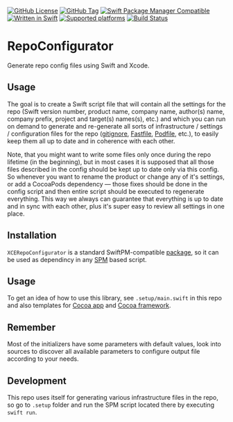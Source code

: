 [![GitHub License](https://img.shields.io/github/license/XCEssentials/RepoConfigurator.svg?longCache=true)](LICENSE)
[![GitHub Tag](https://img.shields.io/github/tag/XCEssentials/RepoConfigurator.svg?longCache=true)](https://github.com/XCEssentials/RepoConfigurator/tags)
[![Swift Package Manager Compatible](https://img.shields.io/badge/SPM-compatible-brightgreen.svg?longCache=true)](Package.swift)
[![Written in Swift](https://img.shields.io/badge/Swift-5.0-orange.svg?longCache=true)](https://swift.org)
[![Supported platforms](https://img.shields.io/badge/platforms-macOS-blue.svg?longCache=true)](Package.swift)
[![Build Status](https://travis-ci.com/XCEssentials/RepoConfigurator.svg?branch=master)](https://travis-ci.com/XCEssentials/RepoConfigurator)

# RepoConfigurator

Generate repo config files using Swift and Xcode.

## Usage

The goal is to create a Swift script file that will contain all the settings for the repo (Swift version number, product name, company name, author(s) name, company prefix, project and target(s) names(s), etc.) and which you can run on demand to generate and re-generate all sorts of infrastructure / settings / configuration files for the repo ([gitignore](https://git-scm.com/docs/gitignore), [Fastfile](https://fastlane.tools/), [Podfile](https://guides.cocoapods.org/syntax/podfile.html), etc.), to easily keep them all up to date and in coherence with each other.

Note, that you might want to write some files only once during the repo lifetime (in the beginning), but in most cases it is supposed that all those files described in the config should be kept up to date only via this config. So whenever you want to rename the product or change any of it's settings, or add a CocoaPods dependency — those fixes should be done in the config script and then entire script should be executed to regenerate everything. This way we always can guarantee that everything is up to date and in sync with each other, plus it's super easy to review all settings in one place.

## Installation

`XCERepoConfigurator` is a standard SwiftPM-compatible [package](Package.swift), so it can be used as dependincy in any [SPM](https://github.com/apple/swift-package-manager/tree/master/Documentation) based script.

## Usage

To get an idea of how to use this library, see `.setup/main.swift` in this repo and also templates for [Cocoa app](https://github.com/XCEssentials/AppTemplate) and [Cocoa framework](https://github.com/XCEssentials/FrameworkTemplate).

## Remember

Most of the initializers have some parameters with default values, look into sources to discover all available parameters to configure output file according to your needs.

## Development

This repo uses itself for generating various infrastructure files in the repo, so go to `.setup` folder and run the SPM script located there by executing `swift run`.
